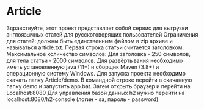 # Article
Здравствуйте, этот проект представляет собой сервис для выгрузки англоязычных статей для русскоговорящих пользователей
Ограничения для статей: должны быть единственным файлом в zip архиве и называться article.txt. Первая строка статьи считается заголовком.
Максимальное количество символов: Для заголовка - 250 символов, для тела статьи - 2000 символов.
Для развёртывания необходимо иметь установленную java (11+) и сборщик Maven (3.8+) и операционную систему Windows.
Для запуска проекта необходимо скачать папку  Article/demo. В командной строке перейти в скачанную папку demo и запустить app.bat.
Затем открыть браузер и перейти на Localhost:8080
Для управления базой данных h2 нужно перейти на localhost:8080/h2-console (логин - sa, пароль - password)
